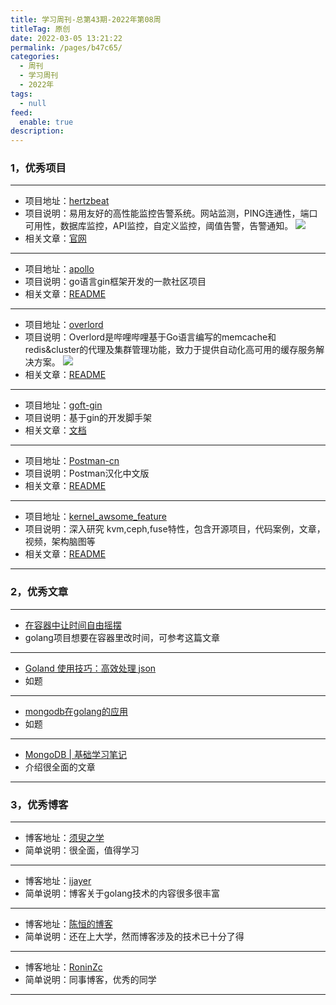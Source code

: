 ```yaml
---
title: 学习周刊-总第43期-2022年第08周
titleTag: 原创
date: 2022-03-05 13:21:22
permalink: /pages/b47c65/
categories: 
  - 周刊
  - 学习周刊
  - 2022年
tags: 
  - null
feed: 
  enable: true
description: 
---
```


### 1，优秀项目
  
---
- 项目地址：[hertzbeat](https://github.com/dromara/hertzbeat)
- 项目说明：易用友好的高性能监控告警系统。网站监测，PING连通性，端口可用性，数据库监控，API监控，自定义监控，阈值告警，告警通知。
	![](http://t.eryajf.net/imgs/2022/02/802eccbe92779a77.png)
- 相关文章：[官网](https://hertzbeat.com/)
---
- 项目地址：[apollo](https://github.com/chalvern/apollo)
- 项目说明：go语言gin框架开发的一款社区项目
- 相关文章：[README](https://github.com/chalvern/apollo#readme)
---
- 项目地址：[overlord](https://github.com/bilibili/overlord)
- 项目说明：Overlord是哔哩哔哩基于Go语言编写的memcache和redis&cluster的代理及集群管理功能，致力于提供自动化高可用的缓存服务解决方案。
	![](http://t.eryajf.net/imgs/2022/02/03acadbb0d75437f.gif)
- 相关文章：[README](https://github.com/bilibili/overlord/blob/master/doc/wiki-cn/SUMMARY.md)
---
- 项目地址：[goft-gin](https://github.com/shenyisyn/goft-gin)
- 项目说明：基于gin的开发脚手架
- 相关文章：[文档](https://www.yuque.com/jtthink/xrb1ph)
---
- 项目地址：[Postman-cn](https://github.com/hlmd/Postman-cn)
- 项目说明：Postman汉化中文版
- 相关文章：[README](https://github.com/hlmd/Postman-cn#readme)
---
- 项目地址：[kernel_awsome_feature](https://github.com/0voice/kernel_awsome_feature)
- 项目说明：深入研究 kvm,ceph,fuse特性，包含开源项目，代码案例，文章，视频，架构脑图等
- 相关文章：[README](https://github.com/0voice/kernel_awsome_feature#readme)
---

### 2，优秀文章

---
- [在容器中让时间自由摇摆](https://int64.me/2020/%E5%9C%A8%E5%AE%B9%E5%99%A8%E4%B8%AD%E8%AE%A9%E6%97%B6%E9%97%B4%E8%87%AA%E7%94%B1%E6%91%87%E6%91%86.html)
- golang项目想要在容器里改时间，可参考这篇文章
---
- [Goland 使用技巧：高效处理 json](https://mp.weixin.qq.com/s/Nl1DtMMjmkr_NSzNetvecA)
- 如题
---
- [mongodb在golang的应用](https://github.com/leonguo/go/blob/master/db/mongodb/mongo.md)
- 如题
---
- [MongoDB | 基础学习笔记](https://ijayer.github.io/post/tech/db/mongodb/20170612-basic-note/)
- 介绍很全面的文章
---


### 3，优秀博客

---
- 博客地址：[须臾之学](https://blog.xizhibei.me/)
- 简单说明：很全面，值得学习
---
- 博客地址：[ijayer](https://ijayer.github.io/)
- 简单说明：博客关于golang技术的内容很多很丰富
---
- 博客地址：[陈恒的博客](https://www.chendan116.com/)
- 简单说明：还在上大学，然而博客涉及的技术已十分了得
---
- 博客地址：[RoninZc](https://www.ronin-zc.com/)
- 简单说明：同事博客，优秀的同学
---